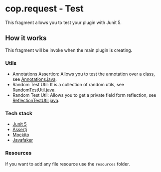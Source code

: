 # cop.request - Test

This fragment allows you to test your plugin with Junit 5.

## How it works

This fragment will be invoke when the main plugin is creating.

### Utils

- Annotations Assertion: Allows you to test the annotation over a class, see [Annotations.java](src/cop/request/test/assertion/Annotations.java).
- Random Test Util: It is a collection of random utils, see [RandomTestUtil.java](src/cop/request/test/util/RandomTestUtil.java).
- Random Test Util: Allows you to get a private field form reflection, see [ReflectionTestUtil.java](src/cop/request/test/util/ReflectionTestUtil.java).

### Tech stack

- [Junit 5](https://junit.org/junit5/)
- [Assertj](https://joel-costigliola.github.io/assertj/)
- [Mockito](https://site.mockito.org/)
- [Javafaker](https://github.com/DiUS/java-faker)

### Resources

If you want to add any file resource use the `resources` folder.